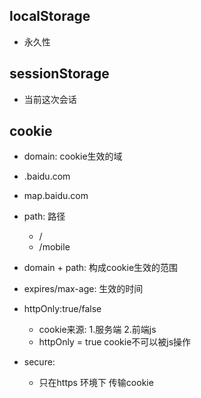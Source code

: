 ## localStorage
  * 永久性
## sessionStorage
  * 当前这次会话

## cookie
  * domain: cookie生效的域
  * .baidu.com   
  * map.baidu.com

  * path: 路径
    - /
    - /mobile

  * domain + path: 构成cookie生效的范围

  * expires/max-age: 生效的时间  
  * httpOnly:true/false
    - cookie来源: 1.服务端  2.前端js
    - httpOnly = true cookie不可以被js操作
  * secure:
    - 只在https 环境下 传输cookie